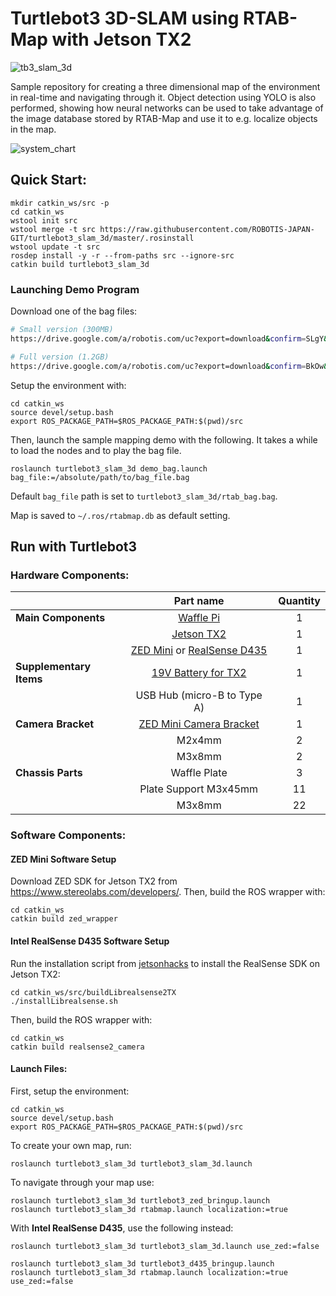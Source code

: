 # Turtlebot3 3D-SLAM using RTAB-Map with Jetson TX2

![tb3_slam_3d](https://user-images.githubusercontent.com/20625381/43825668-4e781b04-9b30-11e8-828e-3c572ff79b26.jpg)

Sample repository for creating a three dimensional map of the environment in real-time and navigating through it.
Object detection using YOLO is also performed, showing how neural networks can be used to take advantage of the image database stored by RTAB-Map and use it to e.g. localize objects in the map.

![system_chart](https://user-images.githubusercontent.com/20625381/45400779-10728100-b63d-11e8-8b66-60c1c3080269.png)


## Quick Start:

```
mkdir catkin_ws/src -p
cd catkin_ws
wstool init src
wstool merge -t src https://raw.githubusercontent.com/ROBOTIS-JAPAN-GIT/turtlebot3_slam_3d/master/.rosinstall
wstool update -t src
rosdep install -y -r --from-paths src --ignore-src
catkin build turtlebot3_slam_3d
```

### Launching Demo Program

Download one of the bag files:
```sh
# Small version (300MB)
https://drive.google.com/a/robotis.com/uc?export=download&confirm=SLgY&id=1sfMhQV5ipJm0ghrvQ8HpOw2tTr179aiP

# Full version (1.2GB)
https://drive.google.com/a/robotis.com/uc?export=download&confirm=BkOw&id=1BUQdcuxshEC-W6O9Jkel6sUP9-FxkLca
```

Setup the environment with:
```
cd catkin_ws
source devel/setup.bash
export ROS_PACKAGE_PATH=$ROS_PACKAGE_PATH:$(pwd)/src
```

Then, launch the sample mapping demo with the following. It takes a while to load the nodes and to play the bag file.
```
roslaunch turtlebot3_slam_3d demo_bag.launch bag_file:=/absolute/path/to/bag_file.bag
```

Default `bag_file` path is set to `turtlebot3_slam_3d/rtab_bag.bag`.

Map is saved to `~/.ros/rtabmap.db` as default setting.


## Run with Turtlebot3

### Hardware Components:

| | Part name | Quantity |
|:---|:---:|:---:|
| **Main Components** | [Waffle Pi](http://www.robotis.us/turtlebot-3-waffle-pi/) | 1 |
| | [Jetson TX2](https://developer.nvidia.com/embedded/buy/jetson-tx2-devkit) | 1 |
| | [ZED Mini](https://www.stereolabs.com/zed-mini/) or [RealSense D435](https://simplecore.intel.com/realsensehub/wp-content/uploads/sites/63/D435_Series_ProductBrief_010718.pdf) | 1 |
| **Supplementary Items** | [19V Battery for TX2](https://direct.sanwa.co.jp/contents/torisetsu/700-BTL017BK_m.pdf) | 1 |
| | USB Hub (micro-B to Type A) | 1 |
| **Camera Bracket** | [ZED Mini Camera Bracket](https://github.com/ROBOTIS-JAPAN-GIT/turtlebot3_slam_3d/blob/master/meshes/waffle_deep_zed_mini_stand.stl) | 1 |
| | M2x4mm | 2 |
| | M3x8mm | 2 |
| **Chassis Parts** | Waffle Plate | 3 |
| | Plate Support M3x45mm | 11 |
| | M3x8mm | 22 |

### Software Components:

#### ZED Mini Software Setup
Download ZED SDK for Jetson TX2 from https://www.stereolabs.com/developers/.
Then, build the ROS wrapper with:
```
cd catkin_ws
catkin build zed_wrapper
```

#### Intel RealSense D435 Software Setup
Run the installation script from [jetsonhacks](https://github.com/jetsonhacks/buildLibrealsense2TX) to install the RealSense SDK on Jetson TX2:
```
cd catkin_ws/src/buildLibrealsense2TX
./installLibrealsense.sh 
```
Then, build the ROS wrapper with:
```
cd catkin_ws
catkin build realsense2_camera
```

#### Launch Files:

First, setup the environment:
```
cd catkin_ws
source devel/setup.bash
export ROS_PACKAGE_PATH=$ROS_PACKAGE_PATH:$(pwd)/src
```

To create your own map, run:
```
roslaunch turtlebot3_slam_3d turtlebot3_slam_3d.launch
```

To navigate through your map use:
```
roslaunch turtlebot3_slam_3d turtlebot3_zed_bringup.launch
roslaunch turtlebot3_slam_3d rtabmap.launch localization:=true
```

With **Intel RealSense D435**, use the following instead:
```
roslaunch turtlebot3_slam_3d turtlebot3_slam_3d.launch use_zed:=false
```
```
roslaunch turtlebot3_slam_3d turtlebot3_d435_bringup.launch
roslaunch turtlebot3_slam_3d rtabmap.launch localization:=true use_zed:=false
```
